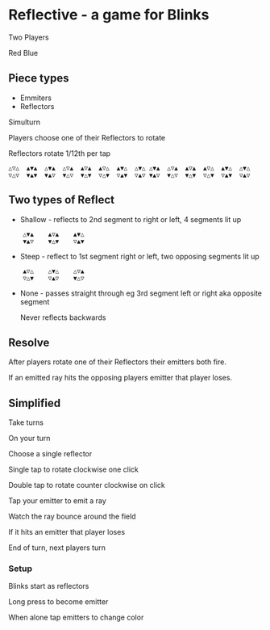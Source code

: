 # Reflective - a game for Blinks

Two Players

Red Blue

## Piece types

- Emmiters
- Reflectors

Simulturn

Players choose one of their Reflectors to rotate

Reflectors rotate 1/12th per tap

    △▽△  ▲▼▲  △▼▲  △▽▲  ▲▽▲  ▲▽△  ▲▼△  △▼△ △▼▲  △▽▲  ▲▽▲  ▲▽△  ▲▼△  △▼△
    ▽△▽  ▼▲▼  ▼▲▽  ▼△▽  ▼△▼  ▽△▼  ▽▲▼  ▽▲▽ ▼▲▽  ▼△▽  ▼△▼  ▽△▼  ▽▲▼  ▽▲▽

## Two types of Reflect

- Shallow - reflects to 2nd segment to right or left,  4 segments lit up
```
    △▼▲    ▲▽▲    ▲▼△
    ▼▲▽    ▼△▼    ▽▲▼
```
- Steep - reflect to 1st segment right or left, two opposing segments lit up
```
    ▲▽△    △▼△    △▽▲
    ▽△▼    ▽▲▽    ▼△▽
```
- None - passes straight through eg 3rd segment left or right aka opposite segment

  Never reflects backwards

## Resolve

After players rotate one of their Reflectors their emitters both fire.

If an emitted ray hits the opposing players emitter that player loses.

## Simplified
Take turns

On your turn

Choose a single reflector

Single tap to rotate clockwise one click

Double tap to rotate counter clockwise on click

Tap your emitter to emit a ray

Watch the ray bounce around the field

If it hits an emitter that player loses

End of turn, next players turn

### Setup
Blinks start as reflectors

Long press to become emitter

When alone tap emitters to change color


